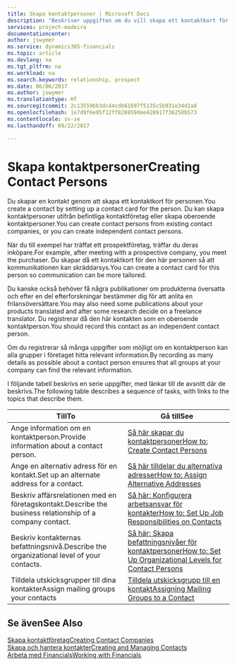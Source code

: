 ```yaml
---
title: Skapa kontaktpersoner | Microsoft Docs
description: "Beskriver uppgiften om du vill skapa ett kontaktkort för en person, t.ex. en potentiell kund eller leverantör som bidrar till att definiera relationen och skräddarsy kommunikationen."
services: project-madeira
documentationcenter: 
author: jswymer
ms.service: dynamics365-financials
ms.topic: article
ms.devlang: na
ms.tgt_pltfrm: na
ms.workload: na
ms.search.keywords: relationship, prospect
ms.date: 06/06/2017
ms.author: jswymer
ms.translationtype: HT
ms.sourcegitcommit: 2c13559bb3dc44cdb61697f5135c5b931e34d2a8
ms.openlocfilehash: 1e7d9f6e05f12ff826959dee420917f36258b573
ms.contentlocale: sv-se
ms.lasthandoff: 09/22/2017

---
```

# <a name="creating-contact-persons"></a><span data-ttu-id="d7557-103">Skapa kontaktpersoner</span><span class="sxs-lookup"><span data-stu-id="d7557-103">Creating Contact Persons</span></span>
<span data-ttu-id="d7557-104">Du skapar en kontakt genom att skapa ett kontaktkort för personen.</span><span class="sxs-lookup"><span data-stu-id="d7557-104">You create a contact by setting up a contact card for the person.</span></span> <span data-ttu-id="d7557-105">Du kan skapa kontaktpersoner utifrån befintliga kontaktföretag eller skapa oberoende kontaktpersoner.</span><span class="sxs-lookup"><span data-stu-id="d7557-105">You can create contact persons from existing contact companies, or you can create independent contact persons.</span></span>

<span data-ttu-id="d7557-106">När du till exempel har träffat ett prospektföretag, träffar du deras inköpare.</span><span class="sxs-lookup"><span data-stu-id="d7557-106">For example, after meeting with a prospective company, you meet the purchaser.</span></span> <span data-ttu-id="d7557-107">Du skapar då ett kontaktkort för den här personen så att kommunikationen kan skräddarsys.</span><span class="sxs-lookup"><span data-stu-id="d7557-107">You can create a contact card for this person so communication can be more tailored.</span></span>

<span data-ttu-id="d7557-108">Du kanske också behöver få några publikationer om produkterna översatta och efter en del efterforskningar bestämmer dig för att anlita en frilansöversättare.</span><span class="sxs-lookup"><span data-stu-id="d7557-108">You may also need some publications about your products translated and after some research decide on a freelance translator.</span></span> <span data-ttu-id="d7557-109">Du registrerar då den här kontakten som en oberoende kontaktperson.</span><span class="sxs-lookup"><span data-stu-id="d7557-109">You should record this contact as an independent contact person.</span></span>

<span data-ttu-id="d7557-110">Om du registrerar så många uppgifter som möjligt om en kontaktperson kan alla grupper i företaget hitta relevant information.</span><span class="sxs-lookup"><span data-stu-id="d7557-110">By recording as many details as possible about a contact person ensures that all groups at your company can find the relevant information.</span></span>

<span data-ttu-id="d7557-111">I följande tabell beskrivs en serie uppgifter, med länkar till de avsnitt där de beskrivs.</span><span class="sxs-lookup"><span data-stu-id="d7557-111">The following table describes a sequence of tasks, with links to the topics that describe them.</span></span> 

| <span data-ttu-id="d7557-112">Till</span><span class="sxs-lookup"><span data-stu-id="d7557-112">To</span></span> | <span data-ttu-id="d7557-113">Gå till</span><span class="sxs-lookup"><span data-stu-id="d7557-113">See</span></span> |
| --- | --- |
| <span data-ttu-id="d7557-114">Ange information om en kontaktperson.</span><span class="sxs-lookup"><span data-stu-id="d7557-114">Provide information about a contact person.</span></span> |[<span data-ttu-id="d7557-115">Så här skapar du kontaktpersoner</span><span class="sxs-lookup"><span data-stu-id="d7557-115">How to: Create Contact Persons</span></span>](marketing-how-create-contact-persons.md) |
| <span data-ttu-id="d7557-116">Ange en alternativ adress för en kontakt.</span><span class="sxs-lookup"><span data-stu-id="d7557-116">Set up an alternate address for a contact.</span></span> |[<span data-ttu-id="d7557-117">Så här tilldelar du alternativa adresser</span><span class="sxs-lookup"><span data-stu-id="d7557-117">How to: Assign Alternative Addresses</span></span>](marketing-how-assign-alternate-address.md) |
| <span data-ttu-id="d7557-118">Beskriv affärsrelationen med en företagskontakt.</span><span class="sxs-lookup"><span data-stu-id="d7557-118">Describe the business relationship of a company contact.</span></span> |[<span data-ttu-id="d7557-119">Så här: Konfigurera arbetsansvar för kontakter</span><span class="sxs-lookup"><span data-stu-id="d7557-119">How to: Set Up Job Responsibilities on Contacts</span></span>](marketing-job-responsibilities.md) |
| <span data-ttu-id="d7557-120">Beskriv kontakternas befattningsnivå.</span><span class="sxs-lookup"><span data-stu-id="d7557-120">Describe the organizational level of your contacts.</span></span> |[<span data-ttu-id="d7557-121">Så här: Skapa befattningsnivåer för kontaktpersoner</span><span class="sxs-lookup"><span data-stu-id="d7557-121">How to: Set Up Organizational Levels for Contact Persons</span></span>](marketing-organizational-levels.md) |
| <span data-ttu-id="d7557-122">Tilldela utskicksgrupper till dina kontakter</span><span class="sxs-lookup"><span data-stu-id="d7557-122">Assign mailing groups your contacts</span></span> |[<span data-ttu-id="d7557-123">Tilldela utskicksgrupp till en kontakt</span><span class="sxs-lookup"><span data-stu-id="d7557-123">Assigning Mailing Groups to a Contact</span></span>](marketing-mailing-groups.md) |

## <a name="see-also"></a><span data-ttu-id="d7557-124">Se även</span><span class="sxs-lookup"><span data-stu-id="d7557-124">See Also</span></span>
[<span data-ttu-id="d7557-125">Skapa kontaktföretag</span><span class="sxs-lookup"><span data-stu-id="d7557-125">Creating Contact Companies</span></span>](marketing-create-contact-companies.md)  
[<span data-ttu-id="d7557-126">Skapa och hantera kontakter</span><span class="sxs-lookup"><span data-stu-id="d7557-126">Creating and Managing Contacts</span></span>]()  
[<span data-ttu-id="d7557-127">Arbeta med Financials</span><span class="sxs-lookup"><span data-stu-id="d7557-127">Working with Financials</span></span>](ui-work-product.md)

